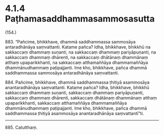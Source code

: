 # 4.1.4 Paṭhamasaddhammasammosasutta

(154.)

883\. “Pañcime, bhikkhave, dhammā saddhammassa sammosāya antaradhānāya saṃvattanti. Katame pañca? Idha, bhikkhave, bhikkhū na sakkaccaṃ dhammaṃ suṇanti, na sakkaccaṃ dhammaṃ pariyāpuṇanti, na sakkaccaṃ dhammaṃ dhārenti, na sakkaccaṃ dhātānaṃ dhammānaṃ atthaṃ upaparikkhanti, na sakkaccaṃ atthamaññāya dhammamaññāya dhammānudhammaṃ paṭipajjanti. Ime kho, bhikkhave, pañca dhammā saddhammassa sammosāya antaradhānāya saṃvattanti.

884\. Pañcime, bhikkhave, dhammā saddhammassa ṭhitiyā asammosāya anantaradhānāya saṃvattanti. Katame pañca? Idha, bhikkhave, bhikkhū sakkaccaṃ dhammaṃ suṇanti, sakkaccaṃ dhammaṃ pariyāpuṇanti, sakkaccaṃ dhammaṃ dhārenti, sakkaccaṃ dhātānaṃ dhammānaṃ atthaṃ upaparikkhanti, sakkaccaṃ atthamaññāya dhammamaññāya dhammānudhammaṃ paṭipajjanti. Ime kho, bhikkhave, pañca dhammā saddhammassa ṭhitiyā asammosāya anantaradhānāya saṃvattantī”ti.

---

885\. Catutthaṃ.
